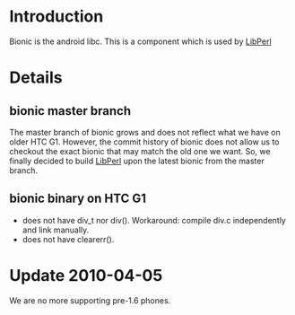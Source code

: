 # Introduction #

Bionic is the android libc. This is a component which is used by [LibPerl](LibPerl.md)

# Details #

## bionic master branch ##
The master branch of bionic grows and does not reflect what we have on older HTC G1.
However, the commit history of bionic does not allow us to checkout the exact bionic
that may match the old one we want. So, we finally decided to build [LibPerl](LibPerl.md) upon the latest bionic from the master branch.

## bionic binary on HTC G1 ##
  * does not have div\_t nor div(). Workaround: compile div.c independently and link manually.
  * does not have clearerr().

# Update 2010-04-05 #

We are no more supporting pre-1.6 phones.